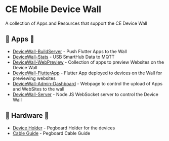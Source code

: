# CE Mobile Device Wall

A collection of Apps and Resources that support the CE Device Wall

## 📱 Apps 📱

  - [DeviceWall-BuildServer](./devicewall-buildServer) - Push Flutter Apps to the Wall
  - [DeviceWall-Stats](./devicewall-stats) - USB SmartHub Data to MQTT
  - [DeviceWall-WebPreview](./devicewall-webpreview) - Collection of apps to preview Websites on the Device Wall
  - [DeviceWall-FlutterApp](./devicewall-webpreview/webpreview) - Flutter App deployed to devices on the Wall for previewing websites
  - [DeviceWall-Admin-Dashboard](./devicewall-webpreview/admin-dashboard) - Webpage to control the upload of Apps and WebSites to the wall
  - [DeviceWall-Server](./devicewall-webpreview/admin-dashboard) - Node.JS WebSocket server to control the Device Wall


## 🔩 Hardware 🔩
  
  - [Device Holder](./hardware/holder) - Pegboard Holder for the devices
  - [Cable Guide](./hardware/cable-organiser) - Pegboard Cable Guide
  
